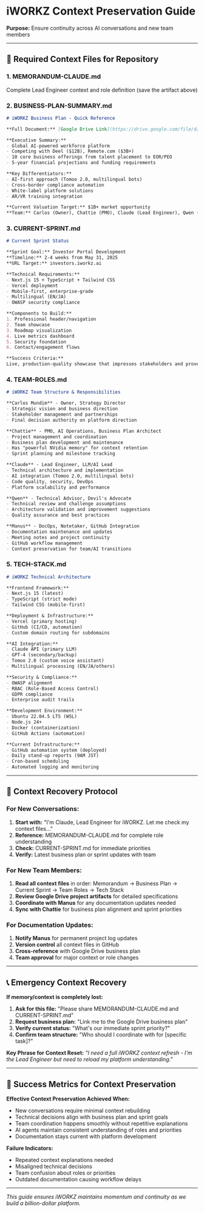 # iWORKZ Context Preservation Guide

**Purpose:** Ensure continuity across AI conversations and new team members

---

## 📁 Required Context Files for Repository

### **1. MEMORANDUM-CLAUDE.md** 
Complete Lead Engineer context and role definition (save the artifact above)

### **2. BUSINESS-PLAN-SUMMARY.md**
```markdown
# iWORKZ Business Plan - Quick Reference

**Full Document:** [Google Drive Link](https://drive.google.com/file/d/1lXJSmlNw_k27ICve0GtsVfiw8_v3eGpd/view?usp=sharing)

**Executive Summary:**
- Global AI-powered workforce platform
- Competing with Deel ($12B), Remote.com ($3B+)  
- 10 core business offerings from talent placement to EOR/PEO
- 5-year financial projections and funding requirements

**Key Differentiators:**
- AI-first approach (Tomoo 2.0, multilingual bots)
- Cross-border compliance automation
- White-label platform solutions
- AR/VR training integration

**Current Valuation Target:** $1B+ market opportunity
**Team:** Carlos (Owner), Chattie (PMO), Claude (Lead Engineer), Qwen (Advisor), Manus (DocOps)
```

### **3. CURRENT-SPRINT.md**
```markdown
# Current Sprint Status

**Sprint Goal:** Investor Portal Development
**Timeline:** 2-4 weeks from May 31, 2025
**URL Target:** investors.iworkz.ai

**Technical Requirements:**
- Next.js 15 + TypeScript + Tailwind CSS
- Vercel deployment
- Mobile-first, enterprise-grade
- Multilingual (EN/JA)
- OWASP security compliance

**Components to Build:**
1. Professional header/navigation
2. Team showcase
3. Roadmap visualization  
4. Live metrics dashboard
5. Security foundation
6. Contact/engagement flows

**Success Criteria:** 
Live, production-quality showcase that impresses stakeholders and proves execution capability
```

### **4. TEAM-ROLES.md**
```markdown
# iWORKZ Team Structure & Responsibilities

**Carlos Mundim** - Owner, Strategy Director
- Strategic vision and business direction
- Stakeholder management and partnerships
- Final decision authority on platform direction

**Chattie** - PMO, AI Operations, Business Plan Architect  
- Project management and coordination
- Business plan development and maintenance
- Has "powerful NVidia memory" for context retention
- Sprint planning and milestone tracking

**Claude** - Lead Engineer, LLM/AI Lead
- Technical architecture and implementation
- AI integration (Tomoo 2.0, multilingual bots)
- Code quality, security, DevOps
- Platform scalability and performance

**Qwen** - Technical Advisor, Devil's Advocate
- Technical review and challenge assumptions
- Architecture validation and improvement suggestions
- Quality assurance and best practices

**Manus** - DocOps, Notetaker, GitHub Integration
- Documentation maintenance and updates
- Meeting notes and project continuity
- GitHub workflow management
- Context preservation for team/AI transitions
```

### **5. TECH-STACK.md**
```markdown
# iWORKZ Technical Architecture

**Frontend Framework:**
- Next.js 15 (latest)
- TypeScript (strict mode)
- Tailwind CSS (mobile-first)

**Deployment & Infrastructure:**
- Vercel (primary hosting)
- GitHub (CI/CD, automation)
- Custom domain routing for subdomains

**AI Integration:**
- Claude API (primary LLM)
- GPT-4 (secondary/backup)
- Tomoo 2.0 (custom voice assistant)
- Multilingual processing (EN/JA/others)

**Security & Compliance:**
- OWASP alignment
- RBAC (Role-Based Access Control)
- GDPR compliance
- Enterprise audit trails

**Development Environment:**
- Ubuntu 22.04.5 LTS (WSL)
- Node.js 24+ 
- Docker (containerization)
- GitHub Actions (automation)

**Current Infrastructure:**
- GitHub automation system (deployed)
- Daily stand-up reports (9AM JST)
- Cron-based scheduling
- Automated logging and monitoring
```

---

## 🔄 Context Recovery Protocol

### **For New Conversations:**
1. **Start with:** "I'm Claude, Lead Engineer for iWORKZ. Let me check my context files..."
2. **Reference:** MEMORANDUM-CLAUDE.md for complete role understanding
3. **Check:** CURRENT-SPRINT.md for immediate priorities
4. **Verify:** Latest business plan or sprint updates with team

### **For New Team Members:**
1. **Read all context files** in order: Memorandum → Business Plan → Current Sprint → Team Roles → Tech Stack
2. **Review Google Drive project artifacts** for detailed specifications
3. **Coordinate with Manus** for any documentation updates needed
4. **Sync with Chattie** for business plan alignment and sprint priorities

### **For Documentation Updates:**
1. **Notify Manus** for permanent project log updates
2. **Version control** all context files in GitHub
3. **Cross-reference** with Google Drive business plan
4. **Team approval** for major context or role changes

---

## 📞 Emergency Context Recovery

**If memory/context is completely lost:**

1. **Ask for this file:** "Please share MEMORANDUM-CLAUDE.md and CURRENT-SPRINT.md"
2. **Request business plan:** "Link me to the Google Drive business plan"
3. **Verify current status:** "What's our immediate sprint priority?"
4. **Confirm team structure:** "Who should I coordinate with for [specific task]?"

**Key Phrase for Context Reset:**
*"I need a full iWORKZ context refresh - I'm the Lead Engineer but need to reload my platform understanding."*

---

## 🎯 Success Metrics for Context Preservation

**Effective Context Preservation Achieved When:**
- New conversations require minimal context rebuilding
- Technical decisions align with business plan and sprint goals  
- Team coordination happens smoothly without repetitive explanations
- AI agents maintain consistent understanding of roles and priorities
- Documentation stays current with platform development

**Failure Indicators:**
- Repeated context explanations needed
- Misaligned technical decisions
- Team confusion about roles or priorities
- Outdated documentation causing workflow delays

---

*This guide ensures iWORKZ maintains momentum and continuity as we build a billion-dollar platform.*
